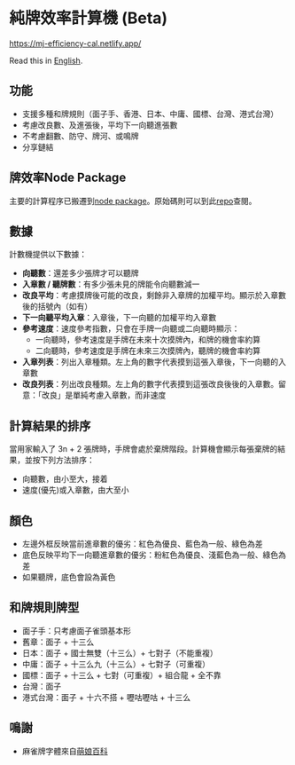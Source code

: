 # 純牌效率計算機 (Beta)
https://mj-efficiency-cal.netlify.app/

Read this in [English](./README.md).
## 功能
- 支援多種和牌規則（面子手、香港、日本、中庸、國標、台灣、港式台灣）
- 考慮改良數、及進張後，平均下一向聽進張數
- 不考慮翻數、防守、牌河、或鳴牌
- 分享鏈結
 
## 牌效率Node Package
主要的計算程序已搬遷到[node package](https://www.npmjs.com/package/mahjong-tile-efficiency)。原始碼則可以到此[repo](https://github.com/garyleung142857/mahjong-tile-efficiency)查閱。

## 數據

計數機提供以下數據：

- **向聽數**：還差多少張牌才可以聽牌
- **入章數 / 聽牌數**：有多少張未見的牌能令向聽數減一
- **改良平均**：考慮摸牌後可能的改良，剩餘非入章牌的加權平均。顯示於入章數後的括號內（如有）
- **下一向聽平均入章**：入章後，下一向聽的加權平均入章數
- **參考速度**：速度參考指數，只會在手牌一向聽或二向聽時顯示：
  - 一向聽時，參考速度是手牌在未來十次摸牌內，和牌的機會率約算
  - 二向聽時，參考速度是手牌在未來三次摸牌內，聽牌的機會率約算
- **入章列表**：列出入章種類。左上角的數字代表摸到這張入章後，下一向聽的入章數
- **改良列表**：列出改良種類。左上角的數字代表摸到這張改良後後的入章數。留意：「改良」是單純考慮入章數，而非速度

## 計算結果的排序

當用家輸入了 3n + 2 張牌時，手牌會處於棄牌階段。計算機會顯示每張棄牌的結果，並按下列方法排序：

- 向聽數，由小至大，接着
- 速度(優先)或入章數，由大至小

## 顏色

- 左邊外框反映當前進章數的優劣：紅色為優良、藍色為一般、綠色為差
- 底色反映平均下一向聽進章數的優劣：粉紅色為優良、淺藍色為一般、綠色為差
- 如果聽牌，底色會設為黃色

## 和牌規則牌型
- 面子手：只考慮面子雀頭基本形
- 舊章：面子 + 十三么
- 日本：面子 + 國士無雙（十三么）+ 七對子（不能重複）
- 中庸：面子 + 十三么九（十三么）+ 七對子（可重複）
- 國標：面子 + 十三么 + 七對（可重複）+ 組合龍 + 全不靠
- 台灣：面子
- 港式台灣：面子 + 十六不搭 + 嚦咕嚦咕 + 十三么

## 鳴謝

- 麻雀牌字體來自[萌娘百科](https://zh.moegirl.org.cn/Template:Mjs)